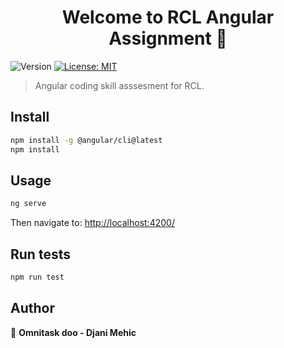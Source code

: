 <h1 align="center">Welcome to RCL Angular Assignment 👋</h1>
<p>
  <img alt="Version" src="https://img.shields.io/badge/version-1.0.0-blue.svg?cacheSeconds=2592000" />
  <a href="https://opensource.org/licenses/MIT" target="_blank">
    <img alt="License: MIT" src="https://img.shields.io/badge/License-MIT-yellow.svg" />
  </a>
</p>

> Angular coding skill asssesment for RCL.

## Install

```sh
npm install -g @angular/cli@latest
npm install
```

## Usage

```sh
ng serve
```
Then navigate to: <a href="http://localhost:4200/">http://localhost:4200/</a>
## Run tests

```sh
npm run test
```

## Author

👤 **Omnitask doo - Djani Mehic**
